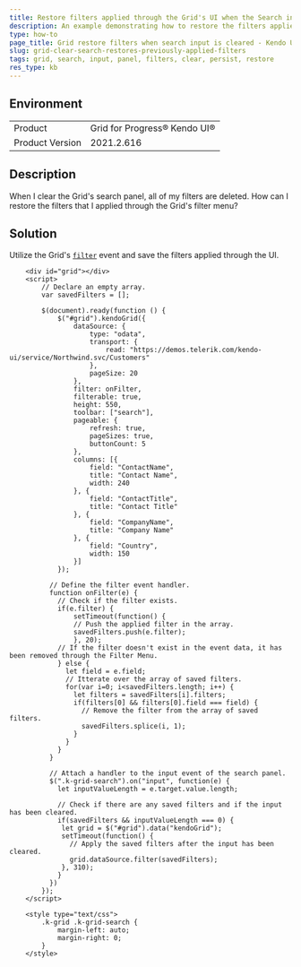 ```yaml
---
title: Restore filters applied through the Grid's UI when the Search input is cleared
description: An example demonstrating how to restore the filters applied through the Grid's UI when the search panel's value is cleared.
type: how-to
page_title: Grid restore filters when search input is cleared - Kendo UI Grid for jQuery
slug: grid-clear-search-restores-previously-applied-filters
tags: grid, search, input, panel, filters, clear, persist, restore
res_type: kb
---
```


## Environment

<table>
 <tr>
  <td>Product</td>
  <td>Grid for Progress® Kendo UI®</td>
 </tr>
 <tr>
  <td>Product Version</td>
  <td>2021.2.616</td>
 </tr>
</table>

## Description

When I clear the Grid's search panel, all of my filters are deleted. How can I restore the filters that I applied through the Grid's filter menu?

## Solution

Utilize the Grid's [`filter`](https://docs.telerik.com/kendo-ui/api/javascript/ui/grid/events/filter) event and save the filters applied through the UI.

```dojo
    <div id="grid"></div>
    <script>
      	// Declare an empty array.
      	var savedFilters = [];
    
        $(document).ready(function () {
            $("#grid").kendoGrid({
                dataSource: {
                    type: "odata",
                    transport: {
                        read: "https://demos.telerik.com/kendo-ui/service/Northwind.svc/Customers"
                    },
                    pageSize: 20
                },
              	filter: onFilter,
              	filterable: true,
                height: 550,
                toolbar: ["search"],
                pageable: {
                    refresh: true,
                    pageSizes: true,
                    buttonCount: 5
                },
                columns: [{
                    field: "ContactName",
                    title: "Contact Name",
                    width: 240
                }, {
                    field: "ContactTitle",
                    title: "Contact Title"
                }, {
                    field: "CompanyName",
                    title: "Company Name"
                }, {
                    field: "Country",
                    width: 150
                }]
            });

          // Define the filter event handler.
          function onFilter(e) {
            // Check if the filter exists.
            if(e.filter) {
              	setTimeout(function() {
                // Push the applied filter in the array.
              	savedFilters.push(e.filter);
            	}, 20);
            // If the filter doesn't exist in the event data, it has been removed through the Filter Menu.
            } else {
              let field = e.field;
              // Itterate over the array of saved filters.
              for(var i=0; i<savedFilters.length; i++) {
                let filters = savedFilters[i].filters;
                if(filters[0] && filters[0].field === field) {
                  // Remove the filter from the array of saved filters.
                  savedFilters.splice(i, 1);
                }
              }
            }
          }

          // Attach a handler to the input event of the search panel.
          $(".k-grid-search").on("input", function(e) {
            let inputValueLength = e.target.value.length;

            // Check if there are any saved filters and if the input has been cleared.
            if(savedFilters && inputValueLength === 0) {
             let grid = $("#grid").data("kendoGrid");
             setTimeout(function() {
               // Apply the saved filters after the input has been cleared.
               grid.dataSource.filter(savedFilters);
             }, 310);
            }
          })
        });
    </script>

    <style type="text/css">
        .k-grid .k-grid-search {
            margin-left: auto;
            margin-right: 0;
        }
    </style>
```